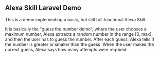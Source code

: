 ## Alexa Skill Laravel Demo 

This is a demo implementing a basic, but still full functional Alexa Skill.

It is basically the "guess the number demo", where the user chooses a maximum number, 
Alexa extracts a random number in the range [0, max], and then the user has to guess the number.
After each guess, Alexa tells if the number is greater or smaller than the guess.
When the user makes the correct guess, Alexa says how many attempts were required.
